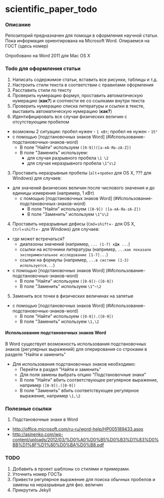 scientific_paper_todo
=====================

### Описание

Репозиторий предназначен для помощи в оформления научной статьи. Пока информация ориентирована на Microsoft Word. Опираемся на ГОСТ (здесь номер)

Опробовано на Word 2011 для Mac OS X

### Todo для оформления статьи

1. Написать содержимое статьи, вставить все рисунки, таблицы и т.д.
1. Настроить стили текста в соответствии с правилами оформления
2. Расставить стили по тексту
2. Проверить нумерацию формул, проставить автоматическую нумерацию (**как?**) и соотнести ее со ссылками внутри текста
3. Проверить нумерацию списка литературы и ссылки в тексте, выставить автоматическую нумерацию (**как?**)
3. Идентифицировать все случаи физических величин с отсутствующим пробелом
  - возможны 2 ситуации: пробел нужен - `1 кВт`; пробел не нужен - `15°`
  - с помощью [подстановочных знаков Word] (#Использование-подстановочных-знаков-word)
    - В поле "Найти" используем `([0-9])([а-яА-Яa-zA-Z])`
    - В поле "Заменить" используем:
      - для случая разрывного пробела `\1 \2`
      - для случая неразрывного пробела `\1^s\2`
3. Проставить неразрывные пробелы (`alt`+`пробел` для OS X, ??? для Windows) для случаев:
  - для значений физических величин после числового значения и до единицы измерения (например, 1 кВт)
    - с помощью [подстановочных знаков Word] (#Использование-подстановочных-знаков-word)
      - В поле "Найти" используем `([0-9]) ([а-яА-Яa-zA-Z])`
      - В поле "Заменить" используем `\1^s\2`
4. Проставить неразрывные дефисы (`Сmd`+`shift`+`-` для OS X, `Сtrl`+`shift`+`-` для Windows) для случаев:
  - где может встречаться?
    - диапазоны значений (например, `... (1-7) кДж ...`)
    - ссылки на источники литературы (например, `...как показало экспериментальное исследование [1-7]...`)
    - ссылки на формулы (например, `...в системе (1-3) используется...`)
  - с помощью [подстановочных знаков Word] (#Использование-подстановочных-знаков-word)
    - В поле "Найти" используем `([0-9])-([0-9])`
    - В поле "Заменить" используем `\1^~\2`
5. Заменить все точки в физических величинах на запятые
  - с помощью [подстановочных знаков Word] (#Использование-подстановочных-знаков-word)
    - В поле "Найти" используем `([0-9]).([0-9])`
    - В поле "Заменить" используем `\1,\2`

#### Использование подстановочных знаков Word
В Word существует возможность использования подстановочных знаков (регулярных выражений) для оперирования со строками в разделе "Найти и заменить"
- Для использования подстановочных знаков необходимо:
  - Перейти в раздел "Найти и заменить"
  - Для поля замены выбрать опцию "Подстановочные знаки"
  - В поле "Найти" вбить соответствующее регулярное выражение, например `([0-9]).([0-9])`
  - В поле "Заменить" вбить соответствующее регулярное выражение, например `\1,\2`

### Полезные ссылки
1. Подстановочные знаки в Word
  - http://office.microsoft.com/ru-ru/word-help/HP005189433.aspx
  - http://asinenko.com/wp-content/uploads/2012/03/%D0%A0%D0%B5%D0%B3%D1%83%D0%BB%D1%8F%D1%80%D0%BA%D0%B8.pdf

### TODO
1. Добавить в проект шаблоны со стилями и примерами.
2. Уточнить номер ГОСТа
3. Привести регулярное выражение для поиска обычных пробелов и замены на неразрывные для физ. величин
4. Прикрутить Jekyll
